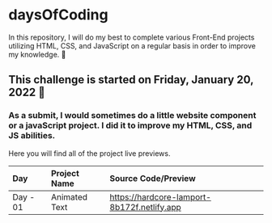 # daysOfCoding
In this repository, I will do my best to complete various Front-End projects utilizing HTML, CSS, and JavaScript on a regular basis in order to improve my knowledge. 🚀

## This challenge is started on Friday, January 20, 2022 📅
 ### As a submit, I would sometimes do a little website component or a javaScript project. I did it to improve my HTML, CSS, and JS abilities.
Here you will find all of the project live previews.
 
 | Day     | Project Name    | Source Code/Preview |
| :---     | :-------------  | :------------------ |  
| Day - 01 | Animated Text   | https://hardcore-lamport-8b172f.netlify.app |
